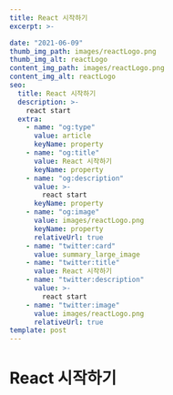 ```yaml
---
title: React 시작하기
excerpt: >-

date: "2021-06-09"
thumb_img_path: images/reactLogo.png
thumb_img_alt: reactLogo
content_img_path: images/reactLogo.png
content_img_alt: reactLogo
seo:
  title: React 시작하기
  description: >-
    react start
  extra:
    - name: "og:type"
      value: article
      keyName: property
    - name: "og:title"
      value: React 시작하기
      keyName: property
    - name: "og:description"
      value: >-
        react start
      keyName: property
    - name: "og:image"
      value: images/reactLogo.png
      keyName: property
      relativeUrl: true
    - name: "twitter:card"
      value: summary_large_image
    - name: "twitter:title"
      value: React 시작하기
    - name: "twitter:description"
      value: >-
        react start
    - name: "twitter:image"
      value: images/reactLogo.png
      relativeUrl: true
template: post
---
```


# React 시작하기
